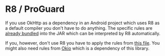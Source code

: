 R8 / ProGuard
=====

If you use OkHttp as a dependency in an Android project which uses R8 as
a default compiler you don't have to do anything.
The specific rules are [already bundled](https://github.com/square/okhttp/blob/master/okhttp/src/main/resources/META-INF/proguard/okhttp3.pro) into the JAR which can be interpreted by R8 automatically.

If you, however, don't use R8 you have to apply the rules from [this file](https://github.com/square/okhttp/blob/master/okhttp/src/main/resources/META-INF/proguard/okhttp3.pro).
You might also need rules from [Okio](https://github.com/square/okio/) which is a dependency of this library.
